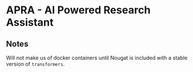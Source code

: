 # APRA - AI Powered Research Assistant

## Notes

Will not make us of docker containers until Nougat is included with a stable version of `transformers`.